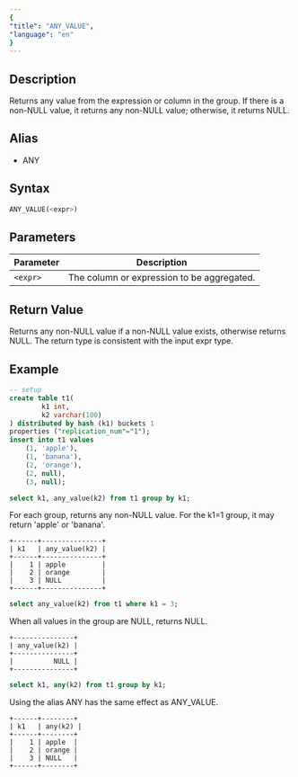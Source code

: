 ```yaml
---
{
"title": "ANY_VALUE",
"language": "en"
}
---
```


## Description

Returns any value from the expression or column in the group. If there is a non-NULL value, it returns any non-NULL value; otherwise, it returns NULL.

## Alias

- ANY

## Syntax

```sql
ANY_VALUE(<expr>)
```

## Parameters

| Parameter | Description |
| -- | -- |
| `<expr>` | The column or expression to be aggregated. |

## Return Value

Returns any non-NULL value if a non-NULL value exists, otherwise returns NULL.
The return type is consistent with the input expr type.

## Example

```sql
-- setup
create table t1(
        k1 int,
        k2 varchar(100)
) distributed by hash (k1) buckets 1
properties ("replication_num"="1");
insert into t1 values 
    (1, 'apple'),
    (1, 'banana'),
    (2, 'orange'),
    (2, null),
    (3, null);
```

```sql
select k1, any_value(k2) from t1 group by k1;
```

For each group, returns any non-NULL value. For the k1=1 group, it may return 'apple' or 'banana'.

```text
+------+---------------+
| k1   | any_value(k2) |
+------+---------------+
|    1 | apple         |
|    2 | orange        |
|    3 | NULL          |
+------+---------------+
```


```sql
select any_value(k2) from t1 where k1 = 3;
```

When all values in the group are NULL, returns NULL.

```text
+---------------+
| any_value(k2) |
+---------------+
|          NULL |
+---------------+
```

```sql
select k1, any(k2) from t1 group by k1;
```

Using the alias ANY has the same effect as ANY_VALUE.

```text
+------+--------+
| k1   | any(k2) |
+------+--------+
|    1 | apple  |
|    2 | orange |
|    3 | NULL   |
+------+--------+
```
